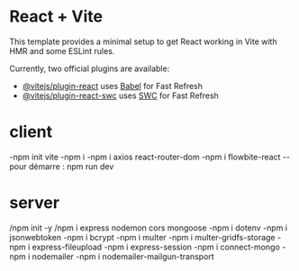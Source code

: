 # React + Vite

This template provides a minimal setup to get React working in Vite with HMR and some ESLint rules.

Currently, two official plugins are available:

- [@vitejs/plugin-react](https://github.com/vitejs/vite-plugin-react/blob/main/packages/plugin-react/README.md) uses [Babel](https://babeljs.io/) for Fast Refresh
- [@vitejs/plugin-react-swc](https://github.com/vitejs/vite-plugin-react-swc) uses [SWC](https://swc.rs/) for Fast Refresh

# client
-npm init vite 
-npm i
-npm i axios react-router-dom 
-npm i flowbite-react
--pour démarre : npm run dev 
# server
/npm init -y
/npm i express nodemon cors mongoose
-npm i dotenv
-npm i jsonwebtoken
-npm i bcrypt
-npm i multer
-npm i multer-gridfs-storage
-npm i express-fileupload
-npm i express-session
-npm i connect-mongo
-npm i nodemailer
-npm i nodemailer-mailgun-transport